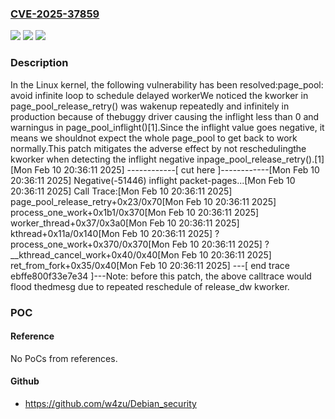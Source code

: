 ### [CVE-2025-37859](https://cve.mitre.org/cgi-bin/cvename.cgi?name=CVE-2025-37859)
![](https://img.shields.io/static/v1?label=Product&message=Linux&color=blue)
![](https://img.shields.io/static/v1?label=Version&message=1da177e4c3f41524e886b7f1b8a0c1fc7321cac2%3C%20c3c7c57017ce1d4b2d3788c1fc59e7e39026e158%20&color=brighgreen)
![](https://img.shields.io/static/v1?label=Vulnerability&message=n%2Fa&color=brighgreen)

### Description

In the Linux kernel, the following vulnerability has been resolved:page_pool: avoid infinite loop to schedule delayed workerWe noticed the kworker in page_pool_release_retry() was wakenup repeatedly and infinitely in production because of thebuggy driver causing the inflight less than 0 and warningus in page_pool_inflight()[1].Since the inflight value goes negative, it means we shouldnot expect the whole page_pool to get back to work normally.This patch mitigates the adverse effect by not reschedulingthe kworker when detecting the inflight negative inpage_pool_release_retry().[1][Mon Feb 10 20:36:11 2025] ------------[ cut here ]------------[Mon Feb 10 20:36:11 2025] Negative(-51446) inflight packet-pages...[Mon Feb 10 20:36:11 2025] Call Trace:[Mon Feb 10 20:36:11 2025]  page_pool_release_retry+0x23/0x70[Mon Feb 10 20:36:11 2025]  process_one_work+0x1b1/0x370[Mon Feb 10 20:36:11 2025]  worker_thread+0x37/0x3a0[Mon Feb 10 20:36:11 2025]  kthread+0x11a/0x140[Mon Feb 10 20:36:11 2025]  ? process_one_work+0x370/0x370[Mon Feb 10 20:36:11 2025]  ? __kthread_cancel_work+0x40/0x40[Mon Feb 10 20:36:11 2025]  ret_from_fork+0x35/0x40[Mon Feb 10 20:36:11 2025] ---[ end trace ebffe800f33e7e34 ]---Note: before this patch, the above calltrace would flood thedmesg due to repeated reschedule of release_dw kworker.

### POC

#### Reference
No PoCs from references.

#### Github
- https://github.com/w4zu/Debian_security

